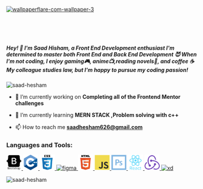 

<a href="#"><img src="https://i.ibb.co/pJLdhwh/wallpaperflare-com-wallpaper-3.jpg" alt="wallpaperflare-com-wallpaper-3" border="0"></a><br /><a target='_blank' href='https://fr.imgbb.com/'></a><br />
  
</a><br/><br /><h5 align="left">Hey! 👋 I'm Saad Hisham, a Front End Development enthusiast  I'm determined to master both Front End and Back End Development 😈
  When I'm not coding, I enjoy gaming🎮, anime📺,reading novels📖, and coffee ☕️ My colleague studies law, but I'm happy to pursue my coding passion! </h5>
</div>
<p align="left"> <img src="https://komarev.com/ghpvc/?username=saad-hesham&label=Profile%20views&color=0e75b6&style=flat" alt="saad-hesham" /> </p>

- 🔭 I’m currently working on **Completing all of the Frontend Mentor challenges**

- 🌱 I’m currently learning **MERN STACK ,Problem solving with c++**

- 📫 How to reach me **saadhesham626@gmail.com**

<h3 align="left">Languages and Tools:</h3>
<p align="left"> <a href="https://getbootstrap.com" target="_blank" rel="noreferrer"> <img src="https://raw.githubusercontent.com/devicons/devicon/master/icons/bootstrap/bootstrap-plain-wordmark.svg" alt="bootstrap" width="40" height="40"/> </a> <a href="https://www.w3schools.com/cpp/" target="_blank" rel="noreferrer"> <img src="https://raw.githubusercontent.com/devicons/devicon/master/icons/cplusplus/cplusplus-original.svg" alt="cplusplus" width="40" height="40"/> </a> <a href="https://www.w3schools.com/css/" target="_blank" rel="noreferrer"> <img src="https://raw.githubusercontent.com/devicons/devicon/master/icons/css3/css3-original-wordmark.svg" alt="css3" width="40" height="40"/> </a> <a href="https://www.figma.com/" target="_blank" rel="noreferrer"> <img src="https://www.vectorlogo.zone/logos/figma/figma-icon.svg" alt="figma" width="40" height="40"/> </a> <a href="https://www.w3.org/html/" target="_blank" rel="noreferrer"> <img src="https://raw.githubusercontent.com/devicons/devicon/master/icons/html5/html5-original-wordmark.svg" alt="html5" width="40" height="40"/> </a> <a href="https://developer.mozilla.org/en-US/docs/Web/JavaScript" target="_blank" rel="noreferrer"> <img src="https://raw.githubusercontent.com/devicons/devicon/master/icons/javascript/javascript-original.svg" alt="javascript" width="40" height="40"/> </a> <a href="https://www.photoshop.com/en" target="_blank" rel="noreferrer"> <img src="https://raw.githubusercontent.com/devicons/devicon/master/icons/photoshop/photoshop-line.svg" alt="photoshop" width="40" height="40"/> </a> <a href="https://reactjs.org/" target="_blank" rel="noreferrer"> <img src="https://raw.githubusercontent.com/devicons/devicon/master/icons/react/react-original-wordmark.svg" alt="react" width="40" height="40"/> </a> <a href="https://redux.js.org" target="_blank" rel="noreferrer"> <img src="https://raw.githubusercontent.com/devicons/devicon/master/icons/redux/redux-original.svg" alt="redux" width="40" height="40"/> </a> <a href="https://www.adobe.com/products/xd.html" target="_blank" rel="noreferrer"> <img src="https://cdn.worldvectorlogo.com/logos/adobe-xd.svg" alt="xd" width="40" height="40"/> </a> </p>

<p><img align="left" src="https://github-readme-stats.vercel.app/api/top-langs?username=saad-hesham&show_icons=true&locale=en&layout=compact" alt="saad-hesham" /></p>

